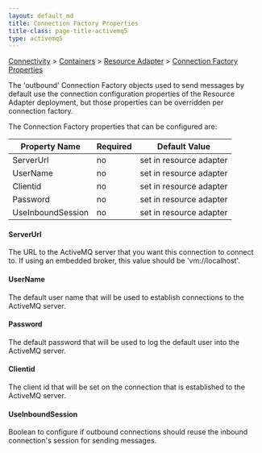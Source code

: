 ```yaml
---
layout: default_md
title: Connection Factory Properties 
title-class: page-title-activemq5
type: activemq5
---
```


[Connectivity](connectivity) > [Containers](containers) > [Resource Adapter](resource-adapter) > [Connection Factory Properties](connection-factory-properties)


The 'outbound' Connection Factory objects used to send messages by default use the connection configuration properties of the Resource Adapter deployment, but those properties can be overridden per connection factory.

The Connection Factory properties that can be configured are:

Property Name|Required|Default Value
---|---|---
ServerUrl|no|set in resource adapter
UserName|no|set in resource adapter
Clientid|no|set in resource adapter
Password|no|set in resource adapter
UseInboundSession|no|set in resource adapter

#### ServerUrl

The URL to the ActiveMQ server that you want this connection to connect to. If using an embedded broker, this value should be 'vm://localhost'.

#### UserName

The default user name that will be used to establish connections to the ActiveMQ server.

#### Password

The default password that will be used to log the default user into the ActiveMQ server.

#### Clientid

The client id that will be set on the connection that is established to the ActiveMQ server.

#### UseInboundSession

Boolean to configure if outbound connections should reuse the inbound connection's session for sending messages.

